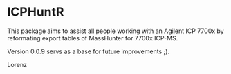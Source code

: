 # ICPHuntR
This package aims to assist all people working with an Agilent ICP 7700x by reformating export tables of MassHunter for 7700x ICP-MS.

Version 0.0.9 servs as a base for future improvements ;).

Lorenz
